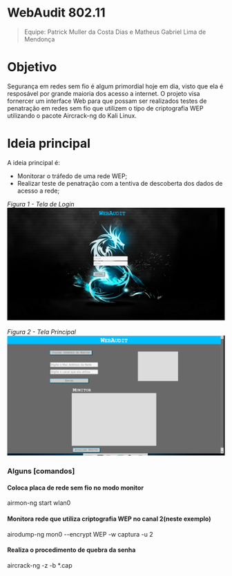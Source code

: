 # WebAudit 802.11

> Equipe: Patrick Muller da Costa Dias e Matheus Gabriel Lima de Mendonça

# Objetivo
Segurança em redes sem fio é algum primordial hoje em dia, visto que ela é resposável por grande maioria dos acesso a internet. O projeto visa fornercer um interface Web para que possam ser realizados testes de penatração em redes sem fio que utilizem o tipo de criptografia WEP utilizando o pacote Aircrack-ng do Kali Linux.

# Ideia principal
A ideia principal é:
- Monitorar o tráfedo de uma rede WEP;
- Realizar teste de penatração com a tentiva de descoberta dos dados de acesso a rede;

*Figura 1 - Tela de Login*
![Tela de Login](imgReadme/login.png)

*Figura 2 - Tela Principal*
![Tela Principal](imgReadme/principal.png)

### Alguns [comandos]

#### Coloca placa de rede sem fio no modo monitor
airmon-ng start wlan0
#### Monitora rede que utiliza criptografia WEP no canal 2(neste exemplo)
airodump-ng mon0 --encrypt WEP -w captura -u 2
#### Realiza o procedimento de quebra da senha
aircrack-ng -z  -b <MAC DO AP>  <ARQUIVO>*.cap
